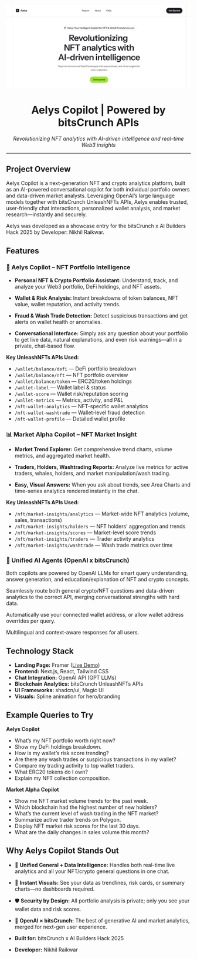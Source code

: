 <div align="center">

![Hero Image](public/hero-page.png)

# **Aelys Copilot | Powered by bitsCrunch APIs**

*Revolutionizing NFT analytics with AI-driven intelligence and real-time Web3 insights*

</div>

---

## Project Overview

Aelys Copilot is a next-generation NFT and crypto analytics platform, built as an AI-powered conversational copilot for both individual portfolio owners and data-driven market analysts. Leveraging OpenAI’s large language models together with bitsCrunch UnleashNFTs APIs, Aelys enables trusted, user-friendly chat interactions, personalized wallet analysis, and market research—instantly and securely.

Aelys was developed as a showcase entry for the bitsCrunch x AI Builders Hack 2025 by Developer: Nikhil Raikwar.

## Features

### 🚀 Aelys Copilot – NFT Portfolio Intelligence

- **Personal NFT & Crypto Portfolio Assistant:**
  Understand, track, and analyze your Web3 portfolio, DeFi holdings, and NFT assets.

- **Wallet & Risk Analysis:**
  Instant breakdowns of token balances, NFT value, wallet reputation, and activity trends.

- **Fraud & Wash Trade Detection:**
  Detect suspicious transactions and get alerts on wallet health or anomalies.

- **Conversational Interface:**
  Simply ask any question about your portfolio to get live data, natural explanations, and even risk warnings—all in a private, chat-based flow.

**Key UnleashNFTs APIs Used:**

- `/wallet/balance/defi` — DeFi portfolio breakdown
- `/wallet/balance/nft` — NFT portfolio overview
- `/wallet/balance/token` — ERC20/token holdings
- `/wallet-label` — Wallet label & status
- `/wallet-score` — Wallet risk/reputation scoring
- `/wallet-metrics` — Metrics, activity, and P&L
- `/nft-wallet-analytics` — NFT-specific wallet analytics
- `/nft-wallet-washtrade` — Wallet-level fraud detection
- `/nft-wallet-profile` — Detailed wallet profile

### 📊 Market Alpha Copilot – NFT Market Insight

- **Market Trend Explorer:**
  Get comprehensive trend charts, volume metrics, and aggregated market health.

- **Traders, Holders, Washtrading Reports:**
  Analyze live metrics for active traders, whales, holders, and market manipulation/wash trading.

- **Easy, Visual Answers:**
  When you ask about trends, see Area Charts and time-series analytics rendered instantly in the chat.

**Key UnleashNFTs APIs Used:**

- `/nft/market-insights/analytics` — Market-wide NFT analytics (volume, sales, transactions)
- `/nft/market-insights/holders` — NFT holders’ aggregation and trends
- `/nft/market-insights/scores` — Market-level score trends
- `/nft/market-insights/traders` — Trader activity analytics
- `/nft/market-insights/washtrade` — Wash trade metrics over time

### 🤖 Unified AI Agents (OpenAI x bitsCrunch)

Both copilots are powered by OpenAI LLMs for smart query understanding, answer generation, and education/explanation of NFT and crypto concepts.

Seamlessly route both general crypto/NFT questions and data-driven analytics to the correct API, merging conversational strengths with hard data.

Automatically use your connected wallet address, or allow wallet address overrides per query.

Multilingual and context-aware responses for all users.

## Technology Stack

- **Landing Page:** Framer ([Live Demo](https://aelys.framer.ai))
- **Frontend:** Next.js, React, Tailwind CSS
- **Chat Integration:** OpenAI API (GPT LLMs)
- **Blockchain Analytics:** bitsCrunch UnleashNFTs APIs
- **UI Frameworks:** shadcn/ui, Magic UI
- **Visuals:** Spline animation for hero/branding

## Example Queries to Try

**Aelys Copilot**

- What’s my NFT portfolio worth right now?
- Show my DeFi holdings breakdown.
- How is my wallet’s risk score trending?
- Are there any wash trades or suspicious transactions in my wallet?
- Compare my trading activity to top wallet traders.
- What ERC20 tokens do I own?
- Explain my NFT collection composition.

**Market Alpha Copilot**

- Show me NFT market volume trends for the past week.
- Which blockchain had the highest number of new holders?
- What’s the current level of wash trading in the NFT market?
- Summarize active trader trends on Polygon.
- Display NFT market risk scores for the last 30 days.
- What are the daily changes in sales volume this month?

## Why Aelys Copilot Stands Out

- 🤝 **Unified General + Data Intelligence:**
  Handles both real-time live analytics and all your NFT/crypto general questions in one chat.

- 🔮 **Instant Visuals:**
  See your data as trendlines, risk cards, or summary charts—no dashboards required.

- 🛡️ **Security by Design:**
  All portfolio analysis is private; only you see your wallet data and risk scores.

- 🧠 **OpenAI × bitsCrunch:**
  The best of generative AI and market analytics, merged for next-gen user experience.

- **Built for:** bitsCrunch x AI Builders Hack 2025
- **Developer:** Nikhil Raikwar
